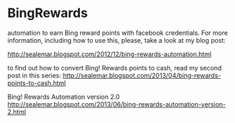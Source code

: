 BingRewards
===========

automation to earn Bing reward points with facebook credentials.
For more information, including how to use this, please, take a look at my blog post:

http://sealemar.blogspot.com/2012/12/bing-rewards-automation.html

to find out how to convert Bing! Rewards points to cash, read my second post in this series:
http://sealemar.blogspot.com/2013/04/bing-rewards-points-to-cash.html

Bing! Rewards Automation version 2.0
http://sealemar.blogspot.com/2013/06/bing-rewards-automation-version-2.html
